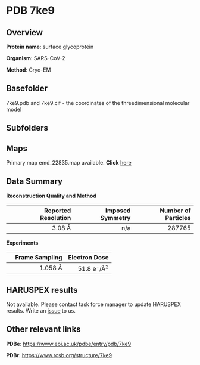 # PDB 7ke9

## Overview

**Protein name**: surface glycoprotein

**Organism**: SARS-CoV-2

**Method**: Cryo-EM



## Basefolder

7ke9.pdb and 7ke9.cif - the coordinates of the threedimensional molecular model

## Subfolders









## Maps

Primary map emd_22835.map available. **Click** [here](http://ftp.wwpdb.org/pub/emdb/structures/EMD-22835/map/) 

## Data Summary
**Reconstruction Quality and Method**

|   | Reported Resolution | Imposed Symmetry | Number of Particles |
|---|-------------:|----------------:|--------------:|
|   |3.08 Å|n/a|287765|

**Experiments**

|   | Frame Sampling | Electron Dose |
|---|-------------:|----------------:|
|   |1.058 Å|51.8 e<sup>-</sup>/Å<sup>2</sup>|

## HARUSPEX results

Not available. Please contact task force manager to update HARUSPEX results. Write an [issue](https://github.com/thorn-lab/coronavirus_structural_task_force/issues) to us.

## Other relevant links 
**PDBe**:  https://www.ebi.ac.uk/pdbe/entry/pdb/7ke9
 
**PDBr**: https://www.rcsb.org/structure/7ke9 
